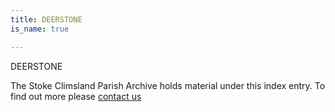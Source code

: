 ```yaml
---
title: DEERSTONE
is_name: true

---
```


DEERSTONE


The Stoke Climsland Parish Archive holds material under this index entry. To find out more please [contact us](/contact/)
